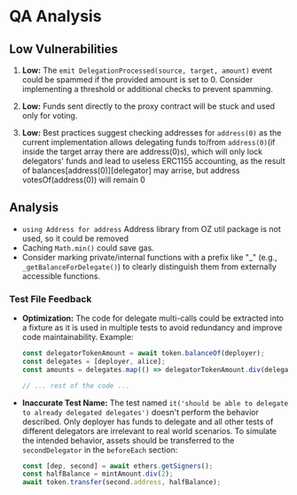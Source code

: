 # QA Analysis

## Low Vulnerabilities
1. **Low:** The `emit DelegationProcessed(source, target, amount)` event could be spammed if the provided amount is set to 0. Consider implementing a threshold or additional checks to prevent spamming.

2. **Low:** Funds sent directly to the proxy contract will be stuck and used only for voting.
3. **Low:** Best practices suggest checking addresses for `address(0)` as the current implementation allows delegating funds to/from `address(0)`(if inside the target array there are address(0)s), which will only lock delegators' funds and lead to useless ERC1155 accounting, as the result of balances[address(0)][delegator] may arrise, but address votesOf(address(0)) will remain 0

## Analysis
- `using Address for address` Address library from OZ util package is not used, so it could be removed
- Caching `Math.min()` could save gas.
- Consider marking private/internal functions with a prefix like "_" (e.g., `_getBalanceForDelegate()`) to clearly distinguish them from externally accessible functions.

### Test File Feedback

- **Optimization:** The code for delegate multi-calls could be extracted into a fixture as it is used in multiple tests to avoid redundancy and improve code maintainability. Example:
    ```javascript
    const delegatorTokenAmount = await token.balanceOf(deployer);
    const delegates = [deployer, alice];
    const amounts = delegates.map(() => delegatorTokenAmount.div(delegates.length));
    
    // ... rest of the code ...
    ```
  
- **Inaccurate Test Name:** The test named `it('should be able to delegate to already delegated delegates')` doesn't perform the behavior described. Only deployer has funds to delegate and all other tests of different delegators are irrelevant to real world scenarios. To simulate the intended behavior, assets should be transferred to the `secondDelegator` in the `beforeEach` section:
    ```javascript
    const [dep, second] = await ethers.getSigners();
    const halfBalance = mintAmount.div(2);
    await token.transfer(second.address, halfBalance);
    ```

